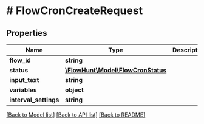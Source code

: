 # # FlowCronCreateRequest

## Properties

Name | Type | Description | Notes
------------ | ------------- | ------------- | -------------
**flow_id** | **string** |  |
**status** | [**\FlowHunt\Model\FlowCronStatus**](FlowCronStatus.md) |  |
**input_text** | **string** |  | [optional]
**variables** | **object** |  | [optional]
**interval_settings** | **string** |  |

[[Back to Model list]](../../README.md#models) [[Back to API list]](../../README.md#endpoints) [[Back to README]](../../README.md)
